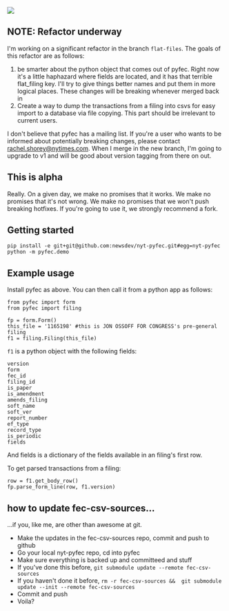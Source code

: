 ![](https://cloud.githubusercontent.com/assets/109988/9589471/97a005a8-4ffc-11e5-9b8b-3da984d183b3.png)

## NOTE: Refactor underway
I'm working on a significant refactor in the branch `flat-files`. The goals of this refactor are as follows:

1. be smarter about the python object that comes out of pyfec. Right now it's a little haphazard where fields are located, and it has that terrible flat_filing key. I'll try to give things better names and put them in more logical places. These changes will be breaking whenever merged back in
2. Create a way to dump the transactions from a filing into csvs for easy import to a database via file copying. This part should be irrelevant to current users.

I don't believe that pyfec has a mailing list. If you're a user who wants to be informed about potentially breaking changes, please contact rachel.shorey@nytimes.com. When I merge in the new branch, I'm going to upgrade to v1 and will be good about version tagging from there on out.

## This is alpha
Really. On a given day, we make no promises that it works. We make no promises that it's not wrong. We make no promises that we won't push breaking hotfixes. If you're going to use it, we strongly recommend a fork.

## Getting started
```
pip install -e git+git@github.com:newsdev/nyt-pyfec.git#egg=nyt-pyfec
python -m pyfec.demo
```


## Example usage

Install pyfec as above. You can then call it from a python app as follows:

```
from pyfec import form
from pyfec import filing

fp = form.Form()
this_file = '1165198' #this is JON OSSOFF FOR CONGRESS's pre-general filing
f1 = filing.Filing(this_file)
```

`f1` is a python object with the following fields:

```
version
form
fec_id
filing_id
is_paper
is_amendment
amends_filing
soft_name
soft_ver
report_number
ef_type
record_type
is_periodic
fields
```

And fields is a dictionary of the fields available in an filing's first row.

To get parsed transactions from a filing:

```
row = f1.get_body_row()
fp.parse_form_line(row, f1.version)
```

## how to update fec-csv-sources...

...if you, like me, are other than awesome at git.

* Make the updates in the fec-csv-sources repo, commit and push to github
* Go your local nyt-pyfec repo, cd into pyfec
* Make sure everything is backed up and committeed and stuff
* If you've done this before, ```git submodule update --remote fec-csv-sources```
* If you haven't done it before, ```rm -r fec-csv-sources &&  git submodule update --init --remote fec-csv-sources```
* Commit and push
* Voila?
